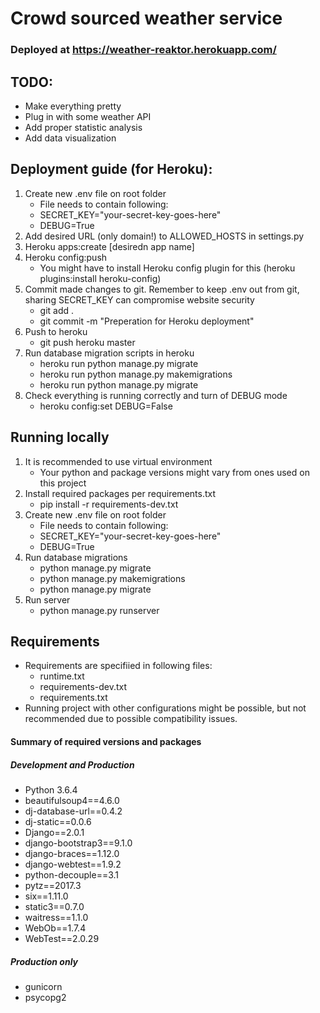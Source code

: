 # Crowd sourced weather service

### Deployed at https://weather-reaktor.herokuapp.com/

## TODO:
* Make everything pretty
* Plug in with some weather API
* Add proper statistic analysis
* Add data visualization


## Deployment guide (for Heroku):

1) Create new .env file on root folder
    * File needs to contain following:
    * SECRET_KEY="your-secret-key-goes-here"
    * DEBUG=True
2) Add desired URL (only domain!) to ALLOWED_HOSTS in settings.py
3) Heroku apps:create [desiredn app name]
4) Heroku config:push
    * You might have to install Heroku config plugin for this
    (heroku plugins:install heroku-config)
5) Commit made changes to git. Remember to keep .env out from git,
sharing SECRET_KEY can compromise  website security
    * git add .
    * git commit -m "Preperation for Heroku deployment"
6) Push to heroku
    * git push heroku master
7) Run database migration scripts in heroku
    * heroku run python manage.py migrate
    * heroku run python manage.py makemigrations
    * heroku run python manage.py migrate
8) Check everything is running correctly and turn of DEBUG mode
    * heroku config:set DEBUG=False

## Running locally
1) It is recommended to use virtual environment
	* Your python and package versions might vary from ones used on this project
2) Install required packages per requirements.txt
    * pip install -r requirements-dev.txt
3) Create new .env file on root folder
    * File needs to contain following:
    * SECRET_KEY="your-secret-key-goes-here"
    * DEBUG=True
4) Run database migrations
	* python manage.py migrate
	* python manage.py makemigrations
	* python manage.py migrate
5) Run server
	* python manage.py runserver

## Requirements
* Requirements are specifiied in following files:
    * runtime.txt
    * requirements-dev.txt
    * requirements.txt
* Running project with other configurations might be possible, but not
  recommended due to possible compatibility issues.

#### Summary of required versions and packages
##### Development and Production
* Python 3.6.4
* beautifulsoup4==4.6.0
* dj-database-url==0.4.2
* dj-static==0.0.6
* Django==2.0.1
* django-bootstrap3==9.1.0
* django-braces==1.12.0
* django-webtest==1.9.2
* python-decouple==3.1
* pytz==2017.3
* six==1.11.0
* static3==0.7.0
* waitress==1.1.0
* WebOb==1.7.4
* WebTest==2.0.29

##### Production only
* gunicorn
* psycopg2
